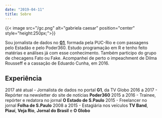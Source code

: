 ```yaml
---
date: "2019-04-11"
title: Sobre
---
```

{{< image src="/gc.png" alt="gabriela caesar" position="center" style="height:250px;">}}

Sou jornalista de dados no [**G1**](https://g1.globo.com), formada pela PUC-Rio e com passagens pelo Estadão e pelo Poder360. Estudo programação em R e tenho feito matérias e análises já com esse conhecimento. Também participo do grupo de checagens Fato ou Fake. Acompanhei de perto o impeachment de Dilma Rousseff e a cassação de Eduardo Cunha, em 2016.

## Experiência
2017 até atual - Jornalista de dados no portal **G1**, da TV Globo
2016 a 2017 - Repórter na newsletter do site de notícias **Poder360**
2015 a 2016 - Trainee, repórter e redatora no jornal **O Estado de S.Paulo**
2015 - Freelancer no jornal **Folha de S.Paulo**
2008 a 2015 - Estagiária nos veículos **TV Band**, **Piauí**, **Veja Rio**, **Jornal do Brasil** e **O Globo** 

